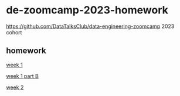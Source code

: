 # de-zoomcamp-2023-homework

https://github.com/DataTalksClub/data-engineering-zoomcamp
2023 cohort

## homework

[week 1](hw_week1.md)

[week 1 part B](hw_week1_partb/README.md)

[week 2](hw_week2.md)


